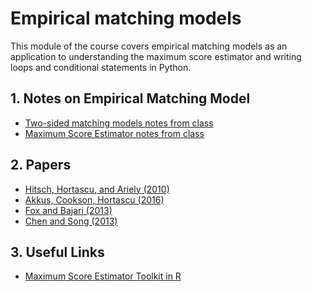 # Empirical matching models
This module of the course covers empirical matching models as an application to understanding the maximum score estimator and writing loops and conditional statements in Python.

## 1. Notes on Empirical Matching Model
* [Two-sided matching models notes from class](https://github.com/jdebacker/CompEcon_Fall25/blob/main/Matching/Notes_MatchingTheory.pdf)
* [Maximum Score Estimator notes from class](https://github.com/jdebacker/CompEcon_Fall25/blob/main/Matching/Notes_MaxScoreEstimator.pdf)


## 2. Papers
* [Hitsch, Hortascu, and Ariely (2010)](https://www.aeaweb.org/articles?id=10.1257/aer.100.1.130)
* [Akkus, Cookson, Hortascu (2016)](http://pubsonline.informs.org/doi/pdf/10.1287/mnsc.2015.2245)
* [Fox and Bajari (2013)](http://fox.web.rice.edu/published-papers/fox-and-bajari-aej-micro.pdf)
* [Chen and Song (2013)](http://www.sciencedirect.com/science/article/pii/S0167718712001245)

<!-- ## 4. Problem Set Materials
* [Problem Set \#5](https://github.com/jdebacker/CompEcon_Fall25/blob/main/Matching/PS5.pdf)
* [Data for PS \#5](https://github.com/jdebacker/CompEcon_Fall25/blob/main/Matching/radio_merger_data.csv) -->

## 3. Useful Links
* [Maximum Score Estimator Toolkit in R](https://github.com/tatlchri/MSE-R)
